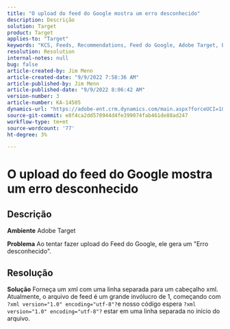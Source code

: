 ```yaml
---
title: "O upload do feed do Google mostra um erro desconhecido"
description: Descrição
solution: Target
product: Target
applies-to: "Target"
keywords: "KCS, Feeds, Recommendations, Feed do Google, Adobe Target, Erro desconhecido"
resolution: Resolution
internal-notes: null
bug: false
article-created-by: Jim Menn
article-created-date: "9/9/2022 7:58:36 AM"
article-published-by: Jim Menn
article-published-date: "9/9/2022 8:06:42 AM"
version-number: 3
article-number: KA-14505
dynamics-url: "https://adobe-ent.crm.dynamics.com/main.aspx?forceUCI=1&pagetype=entityrecord&etn=knowledgearticle&id=c9c8642f-1530-ed11-9db1-0022480866ad"
source-git-commit: e8f4ca2dd578944d4fe399074fab461de88ad247
workflow-type: tm+mt
source-wordcount: '77'
ht-degree: 3%

---
```


# O upload do feed do Google mostra um erro desconhecido

## Descrição


<b>Ambiente</b>
Adobe Target

<b>Problema</b>
Ao tentar fazer upload do Feed do Google, ele gera um &quot;Erro desconhecido&quot;.


## Resolução


<b>Solução</b>
Forneça um xml com uma linha separada para um cabeçalho xml.
Atualmente, o arquivo de feed é um grande invólucro de 1, começando com `?xml version="1.0" encoding="utf-8"?`e nosso código espera `?xml version="1.0" encoding="utf-8"?` estar em uma linha separada no início do arquivo.
